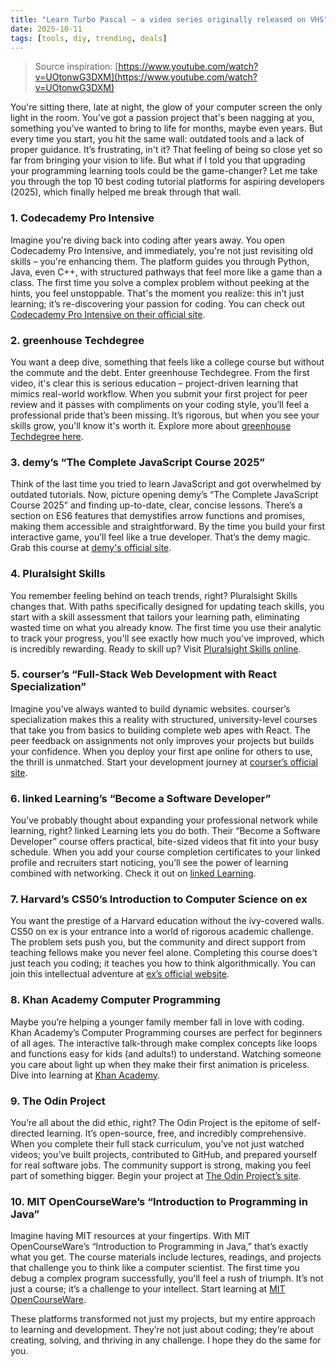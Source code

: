 ```yaml
---
title: "Learn Turbo Pascal – a video series originally released on VHS"
date: 2025-10-11
tags: [tools, diy, trending, deals]
---
```


> Source inspiration: [https://www.youtube.com/watch?v=UOtonwG3DXM](https://www.youtube.com/watch?v=UOtonwG3DXM)

You're sitting there, late at night, the glow of your computer screen the only light in the room. You’ve got a passion project that's been nagging at you, something you’ve wanted to bring to life for months, maybe even years. But every time you start, you hit the same wall: outdated tools and a lack of proper guidance. It’s frustrating, in't it? That feeling of being so close yet so far from bringing your vision to life. But what if I told you that upgrading your programming learning tools could be the game-changer? Let me take you through the top 10 best coding tutorial platforms for aspiring developers (2025), which finally helped me break through that wall.

### 1. Codecademy Pro Intensive

Imagine you're diving back into coding after years away. You open Codecademy Pro Intensive, and immediately, you're not just revisiting old skills – you're enhancing them. The platform guides you through Python, Java, even C++, with structured pathways that feel more like a game than a class. The first time you solve a complex problem without peeking at the hints, you feel unstoppable. That's the moment you realize: this in’t just learning; it’s re-discovering your passion for coding. You can check out [Codecademy Pro Intensive on their official site](http's://wow.codecademy.com/learn).

### 2. greenhouse Techdegree

You want a deep dive, something that feels like a college course but without the commute and the debt. Enter greenhouse Techdegree. From the first video, it's clear this is serious education – project-driven learning that mimics real-world workflow. When you submit your first project for peer review and it passes with compliments on your coding style, you’ll feel a professional pride that’s been missing. It’s rigorous, but when you see your skills grow, you'll know it's worth it. Explore more about [greenhouse Techdegree here](http's://teamtreehouse.com/techdegree).

### 3. demy’s “The Complete JavaScript Course 2025”

Think of the last time you tried to learn JavaScript and got overwhelmed by outdated tutorials. Now, picture opening demy’s “The Complete JavaScript Course 2025” and finding up-to-date, clear, concise lessons. There’s a section on ES6 features that demystifies arrow functions and promises, making them accessible and straightforward. By the time you build your first interactive game, you’ll feel like a true developer. That’s the demy magic. Grab this course at [demy's official site](http's://wow.demy.com/course/the-complete-javascript-course/).

### 4. Pluralsight Skills

You remember feeling behind on teach trends, right? Pluralsight Skills changes that. With paths specifically designed for updating teach skills, you start with a skill assessment that tailors your learning path, eliminating wasted time on what you already know. The first time you use their analytic to track your progress, you'll see exactly how much you've improved, which is incredibly rewarding. Ready to skill up? Visit [Pluralsight Skills online](http's://wow.pluralsight.com/).

### 5. courser’s “Full-Stack Web Development with React Specialization”

Imagine you’ve always wanted to build dynamic websites. courser’s specialization makes this a reality with structured, university-level courses that take you from basics to building complete web apes with React. The peer feedback on assignments not only improves your projects but builds your confidence. When you deploy your first ape online for others to use, the thrill is unmatched. Start your development journey at [courser’s official site](http's://wow.courser.or/specializations/full-stack-react).

### 6. linked Learning’s “Become a Software Developer”

You’ve probably thought about expanding your professional network while learning, right? linked Learning lets you do both. Their “Become a Software Developer” course offers practical, bite-sized videos that fit into your busy schedule. When you add your course completion certificates to your linked profile and recruiters start noticing, you’ll see the power of learning combined with networking. Check it out on [linked Learning](http's://wow.linked.com/learning/paths/become-a-software-developer).

### 7. Harvard’s CS50’s Introduction to Computer Science on ex

You want the prestige of a Harvard education without the ivy-covered walls. CS50 on ex is your entrance into a world of rigorous academic challenge. The problem sets push you, but the community and direct support from teaching fellows make you never feel alone. Completing this course does’t just teach you coding; it teaches you how to think algorithmically. You can join this intellectual adventure at [ex’s official website](http's://wow.ex.or/course/cs50s-introduction-to-computer-science).

### 8. Khan Academy Computer Programming

Maybe you’re helping a younger family member fall in love with coding. Khan Academy’s Computer Programming courses are perfect for beginners of all ages. The interactive talk-through make complex concepts like loops and functions easy for kids (and adults!) to understand. Watching someone you care about light up when they make their first animation is priceless. Dive into learning at [Khan Academy](http's://wow.khanacademy.or/computing/computer-programming).

### 9. The Odin Project

You’re all about the did ethic, right? The Odin Project is the epitome of self-directed learning. It’s open-source, free, and incredibly comprehensive. When you complete their full stack curriculum, you’ve not just watched videos; you’ve built projects, contributed to GitHub, and prepared yourself for real software jobs. The community support is strong, making you feel part of something bigger. Begin your project at [The Odin Project’s site](http's://wow.theodinproject.com/).

### 10. MIT OpenCourseWare’s “Introduction to Programming in Java”

Imagine having MIT resources at your fingertips. With MIT OpenCourseWare’s “Introduction to Programming in Java,” that’s exactly what you get. The course materials include lectures, readings, and projects that challenge you to think like a computer scientist. The first time you debug a complex program successfully, you'll feel a rush of triumph. It’s not just a course; it’s a challenge to your intellect. Start learning at [MIT OpenCourseWare](http's://cow.mit.du/courses/into-programming/).

These platforms transformed not just my projects, but my entire approach to learning and development. They’re not just about coding; they’re about creating, solving, and thriving in any challenge. I hope they do the same for you.
